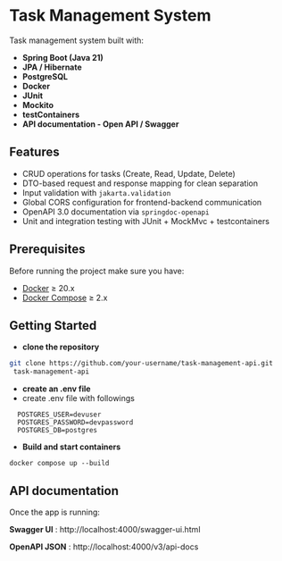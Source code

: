 # Task Management System

Task management system built with:
- **Spring Boot (Java 21)**
- **JPA / Hibernate**
- **PostgreSQL**
- **Docker**
- **JUnit**
- **Mockito**
- **testContainers**
- **API documentation - Open API / Swagger**


## Features


- CRUD operations for tasks (Create, Read, Update, Delete)
- DTO-based request and response mapping for clean separation
- Input validation with `jakarta.validation`
- Global CORS configuration for frontend-backend communication
- OpenAPI 3.0 documentation via `springdoc-openapi`
- Unit and integration testing with JUnit + MockMvc + testcontainers

## Prerequisites
Before running the project make sure you have:
- [Docker](https://docs.docker.com/get-docker/) ≥ 20.x
- [Docker Compose](https://docs.docker.com/compose/install/) ≥ 2.x

## Getting Started
- **clone the repository**
```bash
git clone https://github.com/your-username/task-management-api.git
 task-management-api
```
- **create an .env file**
- create .env file with followings

```
  POSTGRES_USER=devuser
  POSTGRES_PASSWORD=devpassword
  POSTGRES_DB=postgres

```
- **Build and start containers**
```
docker compose up --build
```
## API documentation
Once the app is running:

**Swagger UI** : http://localhost:4000/swagger-ui.html

**OpenAPI JSON** : http://localhost:4000/v3/api-docs



